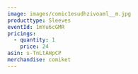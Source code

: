 ```yaml
---
image: images/comic1esudhzivoaml__m.jpg
producttype: Sleeves
eventId: 1mYu6cGMR
pricings:
  - quantity: 1
    price: 24
asin: s-TnLtAHpCP
merchandise: comiket
---
```

